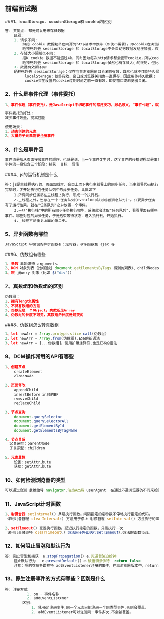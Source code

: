 ## 前端面试题

###1、localStorage、sessionStorage和 cookie的区别

```js
答: 共同点: 都是可以用来存储数据
	区别: 
	1. 请求不同: 
		扣给 cookie 数据始终在同源的http请求中携带（即使不需要），即cookie在浏览器和服务器间来回传递。
		晒神死外去 sessionStorage 和 localStorage不会自动把数据发给服务器，仅在本地保存。
	2. 存储大小限制也不同: 
		抠K cookie 数据不能超过4k，同时因为每次http请求都会携带cookie，所以cookie只适合保存很小的数据，如会话标识。
		晒神死外去 sessionStorage 和 localStorage虽然也有存储大小的限制，但比cookie大得多， 晒神死外去sessionStorage约5M、localStorage约5M 。
	3. 数据有效期不同: 
	晒神死外去 sessionStorage：仅在当前浏览器窗口关闭前有效，自然也就不可能持久保持； 
		 localStorage：始终有效，窗口或浏览器关闭也一直保存，因此用作持久数据；
		 cookie只在设置的cookie过期时间之前一直有效，即使窗口或浏览器关闭。 
```

### 2、什么是事件代理（事件委托）

```js
1、事件代理（事件委托），是JavaScript中绑定事件的常用技巧。顾名思义，“事件代理”，就是把原本需要绑定的事件委托给父元素，让父元素负责事件监听。事件代理的原理是DOM元素的事件冒泡

事件委托的好处：
减少事件数量，提高性能

使用场景：
1、动态创建的元素
2、大量的子元素需要注册事件
```

### 3、什么是事件流

```js
事件流是指从页面接收事件的顺序。也就是说，当一个事件发生时，这个事件的传播过程就是事件流。
事件流一般包含三个阶段：捕获  目标  冒泡
```

###4、js的运行机制是什么

```
答：js是单线程执行的，页面加载时，会自上而下执行主线程上的同步任务，当主线程代码执行完毕时，才开始执行在任务队列中的异步任务。具体如下  
    1.所有同步任务都在主线程上执行，形成一个执行栈。
    2.主线程之外，还存在一个"任务队列(eventloop队列或者消息队列)"。只要异步任务有了运行结果，就在"任务队列"之中放置一个事件。
    3.一旦"执行栈"中的所有同步任务执行完毕，系统就会读取"任务队列"，看看里面有哪些事件。哪些对应的异步任务，于是结束等待状态，进入执行栈，开始执行。
    4.主线程不断重复上面的第三步。
```

### 5、异步函数有哪些

```js
JavaScript 中常见的异步函数有：定时器，事件函数和 ajax 等
```

###6、伪数组有哪些

```js
1、参数 奥均满特 arguments，
2、DOM 对象列表（比如通过 document.getElementsByTags 得到的列表）、childNodes也是伪数组
3、吹 jQuery 对象（比如 $("div")）
```

### 7、真数组和伪数组的区别

```js
伪数组：
1、拥有length属性
2、不具有数组的方法
3、伪数组是一个Object，真数组是Array
4、伪数组的长度不可变，真数组的长度是可变的
```

###8、伪数组怎么转真数组

```js
1、let newArr = Array.protype.slice.call(伪数组)
2、let newArr = Array.from(伪数组),ES6的新语法
3、let newArr = [...伪数组]，使用扩展运算符,也是ES6的语法
```

### 9、DOM操作常用的API有哪些

```js
1、创建节点
	createElement
	cloneNode
    
2、页面修改
	appendChild
	insertBefore in射的BF
	removeChild
	replaceChild

3、节点查询
	document.querySelector
	document.querySelectorAll
	document.getElementById
	document.getElementsByTagName

4、节点关系
  父关系型：parentNode
  子关系型：children
  
5、元素属性
	设置：setAttribute
    获取：getAttribute

```

### 10、如何检测浏览器的类型

```js
可以通过检测 拿维给特 navigator.油热A杰特 userAgent  在通过不通浏览器的不同来检测
```

### 11、JavaScript计时函数

```js
1、射挺台我 setInterval() 周期执行函数。间隔指定的毫秒数不停地执行指定的代码。
 课利儿音苔喔 clearInterval() 方法用于停止 射停苔喔 setInterval() 方法执行的函数代码。
  
2、setTimeout() 延迟执行函数。延迟执行指定的函数，只能执行一次
 课利儿苔魔奥特 clearTimeout() 方法用于停止执行setTimeout()方法的函数代码。
```

### 12、如何阻止冒泡和默认行为

```js
答: 阻止冒泡和捕获  e.stopPropagation() e.死道普破迫给神
    阻止默认行为   e.preventDefault() e.破瘟特滴佛特  return false
    注意：啊的衣瘟特累神特 addEventListener注册的事件，在高浏览器版本中，return false将没有效果，必须要用事件对象
```

### 13、原生注册事件的方式有哪些？区别是什么

```js
答: 注册方式
		  1. on + 事件名称
		  2. addEventListener
		区别: 
			1. 使用on注册事件,同一个元素只能注册一个同类型事件,否则会覆盖。
			2. addEventListener可以注册同一事件多次,不会被覆盖。
```











### 

### 



### 

















